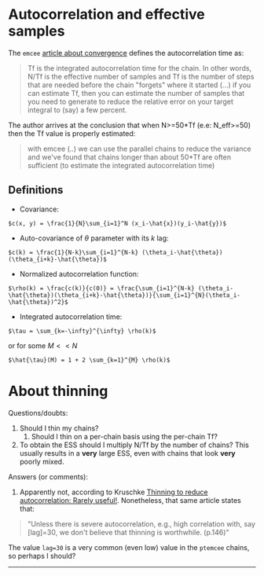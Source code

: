 
# Autocorrelation and effective samples


The `emcee` [article about convergence][1] defines the autocorrelation time as:

> Tf is the integrated autocorrelation time for the chain. In other words, N/Tf is the effective number of samples and Tf is the number of steps that are needed before the chain "forgets" where it started (...) if you can estimate Tf, then you can estimate the number of samples that you need to generate to reduce the relative error on your target integral to (say) a few percent.

The author arrives at the conclusion that when N>=50*Tf (e.e: N_eff>=50) then the Tf value is properly estimated:

> with emcee (..) we can use the parallel chains to reduce the variance and we've found that chains longer than about 50*Tf are often sufficient (to estimate the integrated autocorrelation time)


## Definitions


* Covariance:

```
$c(x, y) = \frac{1}{N}\sum_{i=1}^N (x_i-\hat{x})(y_i-\hat{y})$
```

* Auto-covariance of $\theta$ parameter with its $k$ lag:

```
$c(k) = \frac{1}{N-k}\sum_{i=1}^{N-k} (\theta_i-\hat{\theta})(\theta_{i+k}-\hat{\theta})$
```
    
* Normalized autocorrelation function:

```
$\rho(k) = \frac{c(k)}{c(0)} = \frac{\sum_{i=1}^{N-k} (\theta_i-\hat{\theta})(\theta_{i+k}-\hat{\theta})}{\sum_{i=1}^{N}(\theta_i-\hat{\theta})^2}$
```

* Integrated autocorrelation time:

```
$\tau = \sum_{k=-\infty}^{\infty} \rho(k)$
```

or for some $M<<N$

```
$\hat{\tau}(M) = 1 + 2 \sum_{k=1}^{M} \rho(k)$
```





# About thinning

Questions/doubts:

1. Should I thin my chains?
   1. Should I thin on a per-chain basis using the per-chain Tf?
2. To obtain the ESS should I multiply N/Tf by the number of chains? This usually results in a **very** large ESS, even with chains that look **very** poorly mixed.

Answers (or comments):

1. Apparently not, according to Kruschke [Thinning to reduce autocorrelation: Rarely useful!][2]. Nonetheless, that same article states that:

> "Unless there is severe autocorrelation, e.g., high correlation with, say [lag]=30, we don't believe that thinning is worthwhile. (p.146)"

The value `lag=30` is a very common (even low) value in the `ptemcee` chains, so perhaps I should?



________________________________________________
[1]: https://emcee.readthedocs.io/en/latest/tutorials/autocorr/
[2]: http://doingbayesiandataanalysis.blogspot.com/2011/11/thinning-to-reduce-autocorrelation.html
